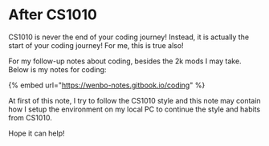 # After CS1010

CS1010 is never the end of your coding journey! Instead, it is actually the start of your coding journey! For me, this is true also!

For my follow-up notes about coding, besides the 2k mods I may take. Below is my notes for coding:

{% embed url="https://wenbo-notes.gitbook.io/coding" %}

At first of this note, I try to follow the CS1010 style and this note may contain how I setup the environment on my local PC to continue the style and habits from CS1010.

Hope it can help!
